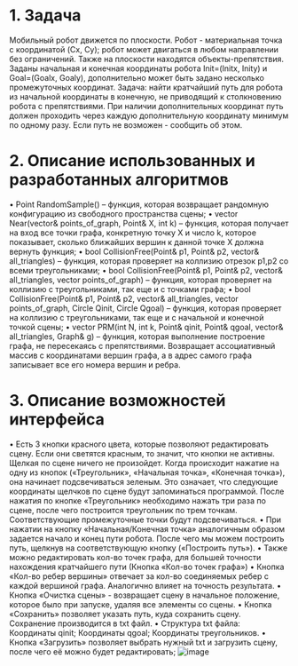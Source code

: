 # 1. Задача
Мобильный робот движется по плоскости. Робот - материальная точка с координатой (Cx, Cy); робот может двигаться в любом направлении без ограничений. Также на плоскости находятся объекты-препятствия. Заданы начальная и конечная координаты робота Init=(Initx, Inity) и Goal=(Goalx, Goaly), дополнительно может быть задано несколько промежуточных координат. 
Задача: найти кратчайший путь для робота из начальной координаты в конечную, не приводящий к столкновению робота с препятствиями. При наличии дополнительных координат путь должен проходить через каждую дополнительную координату минимум по одному разу. Если путь не возможен - сообщить об этом.

# 2. Описание использованных и разработанных алгоритмов
•	Point RandomSample() – функция, которая возвращает рандомную конфигурацию из свободного пространства сцены;
•	vector<int> Near(vector<Point>& points_of_graph, Point& X, int k) – функция, которая получает на вход все точки графа, конкретную точку X и число k, которое показывает, сколько ближайших вершин к данной точке X должна вернуть функция;
•	bool CollisionFree(Point& p1, Point& p2, vector<Triangle>& all_triangles) – функция, которая проверяет на коллизию отрезок p1,p2 со всеми треугольниками;
•	bool CollisionFree(Point& p1, Point& p2, vector<Triangle>& all_triangles, vector<Point> points_of_graph) – функция, которая проверяет на коллизию с треугольниками, так еще и с точками графа;
•	bool CollisionFree(Point& p1, Point& p2, vector<Triangle>& all_triangles, vector<Point> points_of_graph, Circle Qinit, Circle Qgoal) – функция, которая проверяет на коллизию с треугольниками, так еще и с начальной и конечной точкой сцены;
•	vector<Point> PRM(int N, int k, Point& qinit, Point& qgoal, vector<Triangle>& all_triangles, Graph& g) – функция, которая выполнение построение графа, не пересекаясь с препятствиями. Возвращает ассоциативный массив с координатами вершин графа, а в адрес самого графа записывает все его номера вершин и ребра. 

# 3. Описание возможностей интерфейса
•	Есть 3 кнопки красного цвета, которые позволяют редактировать сцену. Если они светятся красным, то значит, что кнопки не активны. Щелкая по сцене ничего не произойдет. Когда происходит нажатие на одну из кнопок («Треугольник», «Начальная точка», «Конечная точка»), она начинает подсвечиваться зеленым. Это означает, что следующие координаты щелчков по сцене будут запоминаться программой. После нажатия по кнопке «Треугольник» необходимо нажать три раза по сцене, после чего построится треугольник по трем точкам. Соответствующие промежуточные точки будут подсвечиваться.
•	При нажатии на кнопку «Начальная/Конечная точка» аналогичным образом задается начало и конец пути робота. После чего мы можем построить путь, щелкнув на соответствующую кнопку («Построить путь»).
•	Также можно редактировать кол-во точек графа, для большей точности нахождения кратчайшего пути (Кнопка «Кол-во точек графа»)
•	Кнопка «Кол-во ребер вершины» отвечает за кол-во соединяемых ребер с каждой вершиной графа. Аналогично влияет на точность результата.
•	Кнопка «Очистка сцены» - возвращает сцену в начальное положение, которое было при запуске, удаляя все элементы со сцены.
•	Кнопка «Сохранить» позволяет указать путь, куда сохранить сцену. Сохранение производится в txt файл.
•	Структура txt файла:
Координаты qinit;
Координаты qgoal;
Координаты треугольников.
•	Кнопка «Загрузить» позволяет выбрать нужный txt и загрузить сцену, после чего её можно будет редактировать;
![image](https://github.com/Ilyusha-Novoselov/RGZ/assets/119160923/9f8a4699-966a-458f-b4b7-4c7fab9fc8da)

